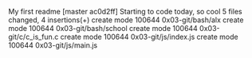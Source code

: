 My first readme
[master ac0d2ff] Starting to code today, so cool
 5 files changed, 4 insertions(+)
 create mode 100644 0x03-git/bash/alx
 create mode 100644 0x03-git/bash/school
 create mode 100644 0x03-git/c/c_is_fun.c
 create mode 100644 0x03-git/js/index.js
 create mode 100644 0x03-git/js/main.js
